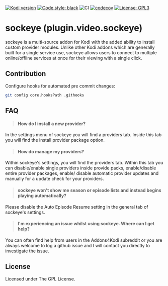 [![Kodi version](https://img.shields.io/badge/kodi%20versions-18--19-blue)](https://kodi.tv/)
[![Code style: black](https://img.shields.io/badge/code%20style-black-000000.svg)](https://github.com/psf/black)
![CI](https://github.com/sockeyeKodi/sockeyeDevelopment/workflows/CI/badge.svg?branch=v2-Development)
[![codecov](https://codecov.io/gh/sockeyeKodi/sockeyeDevelopment/branch/v2-Development/graph/badge.svg?token=LCX9WOPJ2M)](https://codecov.io/gh/sockeyeKodi/sockeyeDevelopment)
[![License: GPL3](https://img.shields.io/badge/License-GPL3-yellow.svg)](https://opensource.org/licenses/GPL-3.0)

# sockeye (plugin.video.sockeye)

sockeye is a multi-source addon for Kodi with the added ability to install custom provider modules. Unlike other Kodi addons which are generally built for a single service use, sockeye allows users to connect to multiple online/offline services at once for their viewing with a single click.

## Contribution

Configure hooks for automated pre commit changes:
```sh
git config core.hooksPath .githooks
```

## FAQ

> #### How do I install a new provider?

In the settings menu of sockeye you will find a providers tab. Inside this tab you will find the install provider package option.

> #### How do manage my providers?

Within sockeye's settings, you will find the providers tab. Within this tab you can disable/enable single providers inside provide packs, enable/disable entire provider packages, enable/ disable automatic provider updates and manually for a update check for your providers.

> #### sockeye won't show me season or episode lists and instead begins playing automatically?

Please disable the Auto Episode Resume setting in the general tab of sockeye's settings.

> #### I'm experiencing an issue whilst using sockeye. Where can I get help?
You can often find help from users in the Addons4Kodi subreddit or you are always welcome to log a github issue and I will contact you directly to investigate the issue.

## License

Licensed under The GPL License.